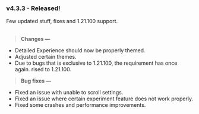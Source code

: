 ### v4.3.3 - Released!
Few updated stuff, fixes and 1.21.100 support.<br><br>

> **Changes —**
- Detailed Experience should now be properly themed.
- Adjusted certain themes.
- Due to bugs that is exclusive to 1.21.100, the requirement has once again. rised to 1.21.100.

> **Bug fixes —**
- Fixed an issue with unable to scroll settings.
- Fixed an issue where certain experiment feature does not work properly.
- Fixed some crashes and performance improvements.